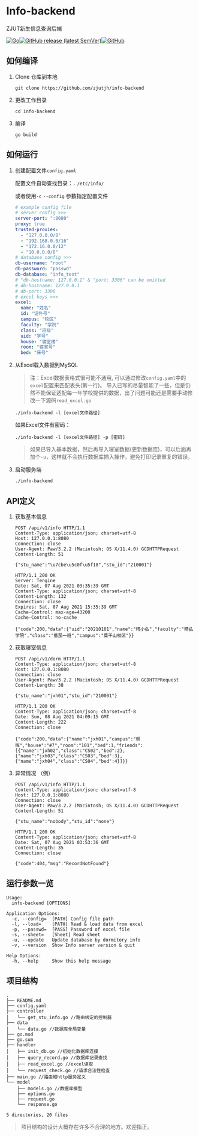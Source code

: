 # Info-backend

ZJUT新生信息查询后端

[![Go](https://github.com/zjutjh/info-backend/actions/workflows/go.yml/badge.svg)](https://github.com/zjutjh/info-backend/actions/workflows/go.yml)[![GitHub
release (latest
SemVer)](https://img.shields.io/github/v/release/zjutjh/info-backend)](https://github.com/zjutjh/info-backend/releases)[![GitHub](https://img.shields.io/github/license/zjutjh/info-backend)](https://github.com/zjutjh/info-backend/blob/main/LICENSE)

## 如何编译

1. Clone 仓库到本地

   ```shell
   git clone https://github.com/zjutjh/info-backend
   ```

2. 更改工作目录

   ```shell
   cd info-backend
   ```

3. 编译

   ```shell
   go build
   ```

## 如何运行

1. 创建配置文件`config.yaml`

   配置文件自动查找目录：`.` `/etc/info/`

   或者使用`-c` `--config` 参数指定配置文件

   ```yaml
   # example config file
   # server config >>>
   server-port: ":8080"
   proxy: true
   trusted-proxies:
     - "127.0.0.0/8"
     - "192.168.0.0/16"
     - "172.16.0.0/12"
     - "10.0.0.0/8"
   # database config >>>
   db-username: "root"
   db-password: "passwd"
   db-database: "info_test"
   # "db-hostname: 127.0.0.1" & "port: 3306" can be omitted
   # db-hostname: 127.0.0.1
   # db-port: 3306
   # excel keys >>>
   excel:
     name: "姓名"
     id: "证件号"
     campus: "校区"
     faculty: "学院"
     class: "班级"
     uid: "学号"
     house: "寝室楼"
     room: "寝室号"
     bed: "床号"
   ```

2. 从Excel载入数据到MySQL

   > 注：Excel数据表格式很可能不通用, 可以通过修改`config.yaml`中的`excel`配置来匹配表头(第一行)。
   > 导入已写的尽量智能了一些，但是仍然不能保证适配每一年学校提供的数据，出了问题可能还是需要手动修改一下源码`read_excel.go`

   ```
   ./info-backend -l [excel文件路径]
   ```

   如果Excel文件有密码：

   ```
   ./info-backend -l [excel文件路径] -p [密码]
   ```

   > 如果已导入基本数据，然后再导入寝室数据(更新数据库)，可以后面再加个`-u`，这样就不会执行数据库插入操作，避免打印记录重复的错误。

3. 启动服务端

   ```
   ./info-backend
   ```

## API定义

1. 获取基本信息

   ```http
   POST /api/v1/info HTTP/1.1
   Content-Type: application/json; charset=utf-8
   Host: 127.0.0.1:8080
   Connection: close
   User-Agent: Paw/3.2.2 (Macintosh; OS X/11.4.0) GCDHTTPRequest
   Content-Length: 51
   
   {"stu_name":"\u7cbe\u5c0f\u5f18","stu_id":"210001"}
   ```

   ``` http
   HTTP/1.1 200 OK
   Server: Tengine
   Date: Sat, 07 Aug 2021 03:35:39 GMT
   Content-Type: application/json; charset=utf-8
   Content-Length: 132
   Connection: close
   Expires: Sat, 07 Aug 2021 15:35:39 GMT
   Cache-Control: max-age=43200
   Cache-Control: no-cache
   
   {"code":200,"data":{"uid":"20210101","name":"精小弘","faculty":"精弘学院","class":"番茄一班","campus":"莫干山校区"}}
   ```

2. 获取寝室信息

   ```http
   POST /api/v1/dorm HTTP/1.1
   Content-Type: application/json; charset=utf-8
   Host: 127.0.0.1:8080
   Connection: close
   User-Agent: Paw/3.2.2 (Macintosh; OS X/11.4.0) GCDHTTPRequest
   Content-Length: 38
   
   {"stu_name":"jxh01","stu_id":"210001"}
   ```

   ``` http
   HTTP/1.1 200 OK
   Content-Type: application/json; charset=utf-8
   Date: Sun, 08 Aug 2021 04:09:15 GMT
   Content-Length: 222
   Connection: close
   
   {"code":200,"data":{"name":"jxh01","campus":"朝晖","house":"#7","room":"101","bed":1,"friends":[{"name":"jxh02","class":"CS02","bed":2},{"name":"jxh03","class":"CS03","bed":3},{"name":"jxh04","class":"CS04","bed":4}]}}
   ```

3. 异常情况 （例）

   ```http
   POST /api/v1/info HTTP/1.1
   Content-Type: application/json; charset=utf-8
   Host: 127.0.0.1:8080
   Connection: close
   User-Agent: Paw/3.2.2 (Macintosh; OS X/11.4.0) GCDHTTPRequest
   Content-Length: 51
   
   {"stu_name":"nobody","stu_id":"none"}
   ```

   ```http
   HTTP/1.1 200 OK
   Content-Type: application/json; charset=utf-8
   Date: Sat, 07 Aug 2021 03:53:36 GMT
   Content-Length: 35
   Connection: close
   
   {"code":404,"msg":"RecordNotFound"}
   ```

## 运行参数一览

```
Usage:
  info-backend [OPTIONS]

Application Options:
  -c, --config=  [PATH] Config file path
  -l, --load=    [PATH] Read & load data from excel
  -p, --passwd=  [PASS] Password of excel file
  -s, --sheet=   [Sheet] Read sheet
  -u, --update   Update database by dormitory info
  -v, --version  Show Info server version & quit

Help Options:
  -h, --help     Show this help message
```

## 项目结构

```
.
├── README.md
├── config.yaml
├── controller
│   └── get_stu_info.go //路由绑定的控制器
├── data
│   └── data.go //数据库全局变量
├── go.mod
├── go.sum
├── handler
│   ├── init_db.go //初始化数据库连接
│   ├── query_record.go //数据库记录查找
│   ├── read_excel.go //excel读取
│   └── request_check.go //请求合法性检查
├── main.go //路由和http服务定义
└── model
    ├── models.go //数据库模型
    ├── options.go 
    ├── request.go
    └── response.go

5 directories, 20 files
```

> 项目结构的设计大概存在许多不合理的地方。欢迎指正。
